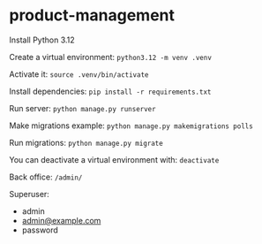 # product-management

Install Python 3.12


Create a virtual environment: `python3.12 -m venv .venv`

Activate it: `source .venv/bin/activate`

Install dependencies: `pip install -r requirements.txt`

Run server: `python manage.py runserver`

Make migrations example: `python manage.py makemigrations polls`

Run migrations: `python manage.py migrate`

You can deactivate a virtual environment with: `deactivate`

Back office: `/admin/`

Superuser:
- admin
- admin@example.com
- password
